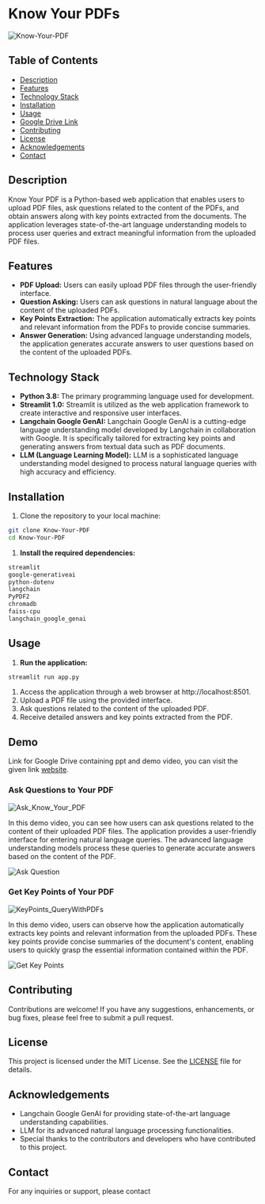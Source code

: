 # Know Your PDFs

![Know-Your-PDF](https://www.example.com)

## Table of Contents
- [Description](#description)
- [Features](#features)
- [Technology Stack](#technology-stack)
- [Installation](#installation)
- [Usage](#usage)
- [Google Drive Link](#demo)
- [Contributing](#contributing)
- [License](#license)
- [Acknowledgements](#acknowledgements)
- [Contact](#contact)

## Description
Know Your PDF is a Python-based web application that enables users to upload PDF files, ask questions related to the content of the PDFs, and obtain answers along with key points extracted from the documents. The application leverages state-of-the-art language understanding models to process user queries and extract meaningful information from the uploaded PDF files.

## Features
- **PDF Upload:** Users can easily upload PDF files through the user-friendly interface.
- **Question Asking:** Users can ask questions in natural language about the content of the uploaded PDFs.
- **Key Points Extraction:** The application automatically extracts key points and relevant information from the PDFs to provide concise summaries.
- **Answer Generation:** Using advanced language understanding models, the application generates accurate answers to user questions based on the content of the uploaded PDFs.

## Technology Stack
- **Python 3.8:** The primary programming language used for development.
- **Streamlit 1.0:** Streamlit is utilized as the web application framework to create interactive and responsive user interfaces.
- **Langchain Google GenAI:** Langchain Google GenAI is a cutting-edge language understanding model developed by Langchain in collaboration with Google. It is specifically tailored for extracting key points and generating answers from textual data such as PDF documents.
- **LLM (Language Learning Model):** LLM is a sophisticated language understanding model designed to process natural language queries with high accuracy and efficiency.

## Installation
1. Clone the repository to your local machine:

```bash
git clone Know-Your-PDF
cd Know-Your-PDF
```
1. **Install the required dependencies:**

```bash
streamlit
google-generativeai
python-dotenv
langchain
PyPDF2
chromadb
faiss-cpu
langchain_google_genai
```
## Usage
1. **Run the application:**

```bash
streamlit run app.py
```
1. Access the application through a web browser at http://localhost:8501.
2. Upload a PDF file using the provided interface.
3. Ask questions related to the content of the uploaded PDF.
4. Receive detailed answers and key points extracted from the PDF.

## Demo
Link for Google Drive containing ppt and demo video, you can visit the given link [website](https://drive.google.com/drive/folders/1ikUXJWD06U2CwIKZ-9frGh_AoowORxUS?usp=drive_link).

### Ask Questions to Your PDF


![Ask_Know_Your_PDF](https://github.com/EndlessGoodness/know_your_pdf)


In this demo video, you can see how users can ask questions related to the content of their uploaded PDF files. The application provides a user-friendly interface for entering natural language queries. The advanced language understanding models process these queries to generate accurate answers based on the content of the PDF.


![Ask Question](file:///C:/Users/surya/OneDrive/Desktop/WhatsApp%20Image%202024-10-17%20at%2013.13.56_27541245.jpg)

### Get Key Points of Your PDF




![KeyPoints_QueryWithPDFs](https://github.com/EndlessGoodness/know_your_pdf)



In this demo video, users can observe how the application automatically extracts key points and relevant information from the uploaded PDFs. These key points provide concise summaries of the document's content, enabling users to quickly grasp the essential information contained within the PDF.

![Get Key Points](file:///C:/Users/surya/OneDrive/Desktop/WhatsApp%20Image%202024-10-17%20at%2013.13.28_91211b97.jpg)

 
## Contributing
Contributions are welcome! If you have any suggestions, enhancements, or bug fixes, please feel free to submit a pull request.

## License
This project is licensed under the MIT License. See the [LICENSE](https://github.com/EndlessGoodness/know_your_pdf/blob/main/LICENSE) file for details.

## Acknowledgements
- Langchain Google GenAI for providing state-of-the-art language understanding capabilities.
- LLM for its advanced natural language processing functionalities.
- Special thanks to the contributors and developers who have contributed to this project.

## Contact

For any inquiries or support, please contact
